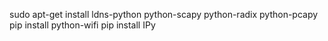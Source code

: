 sudo apt-get install ldns-python python-scapy python-radix python-pcapy
pip install python-wifi 
pip install IPy


